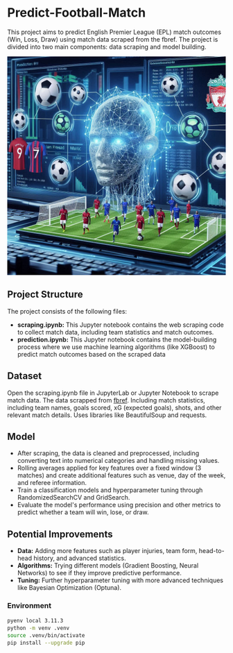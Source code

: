 # Predict-Football-Match

This project aims to predict English Premier League (EPL) match outcomes (Win, Loss, Draw) using match data scraped from the fbref. The project is divided into two main components: data scraping and model building.

![ml-epl](epl.jpeg)


## Project Structure
The project consists of the following files:

* **scraping.ipynb:** This Jupyter notebook contains the web scraping code to collect match data, including team statistics and match outcomes.
* **prediction.ipynb:** This Jupyter notebook contains the model-building process where we use machine learning algorithms (like XGBoost) to predict match outcomes based on the scraped data

## Dataset

Open the scraping.ipynb file in JupyterLab or Jupyter Notebook to scrape match data. The data scrapped from [fbref](https://fbref.com/en/). Including match statistics, including team names, goals scored, xG (expected goals), shots, and other relevant match details. Uses libraries like BeautifulSoup and requests.

## Model

- After scraping, the data is cleaned and preprocessed, including converting text into numerical categories and handling missing values.
- Rolling averages applied for key features over a fixed window (3 matches) and create additional features such as venue, day of the week, and referee information.
- Train a classification models and hyperparameter tuning through RandomizedSearchCV and GridSearch.
- Evaluate the model's performance using precision and other metrics to predict whether a team will win, lose, or draw.

## Potential Improvements

* **Data:** Adding more features such as player injuries, team form, head-to-head history, and advanced statistics.
* **Algorithms:** Trying different models (Gradient Boosting, Neural Networks) to see if they improve predictive performance.
* **Tuning:** Further hyperparameter tuning with more advanced techniques like Bayesian Optimization (Optuna).


### Environment

```BASH
pyenv local 3.11.3
python -m venv .venv
source .venv/bin/activate
pip install --upgrade pip
```
